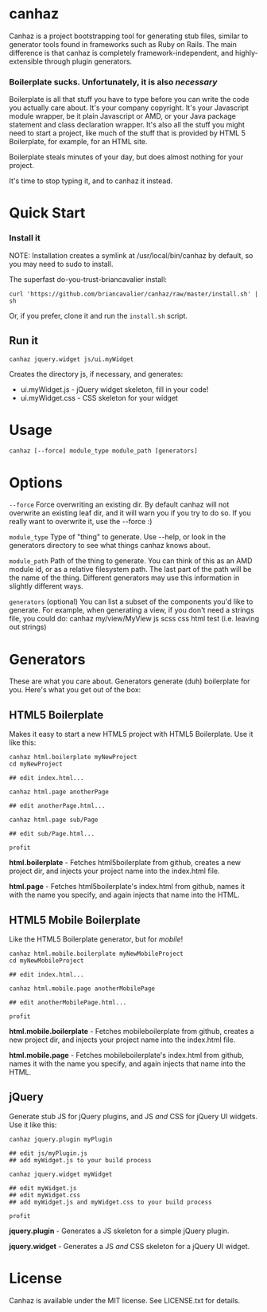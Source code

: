 canhaz
======

Canhaz is a project bootstrapping tool for generating stub files,
similar to generator tools found in frameworks such as Ruby on Rails.
The main difference is that canhaz is completely framework-independent,
and highly-extensible through plugin generators.

### Boilerplate sucks.  Unfortunately, it is also *necessary*

Boilerplate is all that stuff you have to type before you can write
the code you actually care about.  It's your company copyright.  It's
your Javascript module wrapper, be it plain Javascript or AMD, or
your Java package statement and class declaration wrapper.  It's also
all the stuff you might need to start a project, like much of the
stuff that is provided by HTML 5 Boilerplate, for example, for an
HTML site.

Boilerplate steals minutes of your day, but does almost nothing for
your project.

It's time to stop typing it, and to canhaz it instead.

Quick Start
===========

### Install it

NOTE: Installation creates a symlink at /usr/local/bin/canhaz by default,
so you may need to sudo to install.

The superfast do-you-trust-briancavalier install:

`curl 'https://github.com/briancavalier/canhaz/raw/master/install.sh' | sh`

Or, if you prefer, clone it and run the `install.sh` script.

Run it
------

`canhaz jquery.widget js/ui.myWidget`

Creates the directory js, if necessary, and generates:

- ui.myWidget.js  - jQuery widget skeleton, fill in your code!
- ui.myWidget.css - CSS skeleton for your widget

Usage
=====

`canhaz [--force] module_type module_path [generators]`

Options
=======

`--force`
Force overwriting an existing dir.  By default canhaz will not overwrite
an existing leaf dir, and it will warn you if you try to do so.  If you
really want to overwrite it, use the --force :)

`module_type`
Type of "thing" to generate.  Use --help, or look in the generators
directory to see what things canhaz knows about.

`module_path`
Path of the thing to generate.  You can think of this as an AMD
module id, or as a relative filesystem path.  The last part of the
path will be the name of the thing.  Different generators may use
this information in slightly different ways.

`generators` (optional)
You can list a subset of the components you'd like to generate.  For
example, when generating a view, if you don't need a strings file, you
could do: canhaz my/view/MyView js scss css html test (i.e. leaving
out strings)

Generators
==========

These are what you care about.  Generators generate (duh) boilerplate for you.  Here's what you get out of the box:

HTML5 Boilerplate
-----------------

Makes it easy to start a new HTML5 project with HTML5 Boilerplate.  Use it like this:

	canhaz html.boilerplate myNewProject
	cd myNewProject

	## edit index.html...

	canhaz html.page anotherPage

	## edit anotherPage.html...

	canhaz html.page sub/Page

	## edit sub/Page.html...

	profit

**html.boilerplate** - Fetches html5boilerplate from github, creates a new project dir, and injects your project name into the index.html file.

**html.page** - Fetches html5boilerplate's index.html from github, names it with the name you specify, and again injects that name into the HTML.

HTML5 Mobile Boilerplate
------------------------

Like the HTML5 Boilerplate generator, but for *mobile*!

	canhaz html.mobile.boilerplate myNewMobileProject
	cd myNewMobileProject

	## edit index.html...

	canhaz html.mobile.page anotherMobilePage

	## edit anotherMobilePage.html...

	profit

**html.mobile.boilerplate** - Fetches mobileboilerplate from github, creates a new project dir, and injects your project name into the index.html file.

**html.mobile.page** - Fetches mobileboilerplate's index.html from github, names it with the name you specify, and again injects that name into the HTML.

jQuery
------

Generate stub JS for jQuery plugins, and JS *and* CSS for jQuery UI widgets.  Use it like this:

	canhaz jquery.plugin myPlugin
	
	## edit js/myPlugin.js
	## add myWidget.js to your build process
	
	canhaz jquery.widget myWidget
	
	## edit myWidget.js
	## edit myWidget.css
	## add myWidget.js and myWidget.css to your build process

	profit
	
**jquery.plugin** - Generates a JS skeleton for a simple jQuery plugin.

**jquery.widget** - Generates a JS *and* CSS skeleton for a jQuery UI widget.

License
=======

Canhaz is available under the MIT license.  See LICENSE.txt for details.